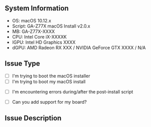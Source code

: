 <!-- Provide a general summary of your issue in the title -->
<!-- Please check the other open issues and ensure that your issue is new/unique -->

## System Information
<!-- Fill in your system info below -->
 - OS: macOS 10.12.x
 - Script: GA-Z77X macOS Install v2.0.x
 - MB: GA-Z77X-XXXX
 - CPU: Intel Core iX-XXXXK
 - IGPU: Intel HD Graphics XXXX
 - dGPU: AMD Radeon RX XXX / NVIDIA GeForce GTX XXXX / N/A

## Issue Type
<!-- Check the appropriate boxes that apply to your issue -->
<!-- Attach a kernel panic/verbose boot image/log for these types of issues -->
 - [ ] I'm trying to boot the macOS installer
 - [ ] I'm trying to boot my macOS install
<!-- Attach the script output for this type of issue-->
 - [ ] I'm encountering errors during/after the post-install script
<!-- Attach your IORegistryExplorer dump and Clover boot log -->
 - [ ] Can you add support for my board?

## Issue Description
<!-- Further describe your issue (in detail) here -->

